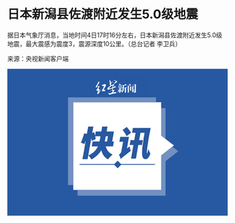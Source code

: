 # 日本新潟县佐渡附近发生5.0级地震

据日本气象厅消息，当地时间4日17时16分左右，日本新潟县佐渡附近发生5.0级地震，最大震感为震度3，震源深度10公里。（总台记者 李卫兵）

来源：央视新闻客户端

![c4f769cf149d9ae5b5613f65dd2b314a.jpg](https://raw.githubusercontent.com/qqhsx/qqnews_image/main/2024/01/04/日本新潟县佐渡附近发生5.0级地震/c4f769cf149d9ae5b5613f65dd2b314a.jpg)

